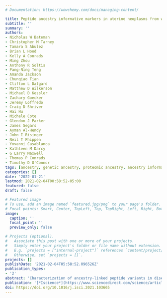 ```yaml
---
# Documentation: https://wowchemy.com/docs/managing-content/

title: Peptide ancestry informative markers in uterine neoplasms from women of European, African, and Asian ancestry
subtitle: ''
summary: ''
authors:
- Nicholas W Bateman
- Christopher M Tarney
- Tamara S Abulez
- Brian L Hood
- Kelly A Conrads
- Ming Zhou
- Anthony R Soltis
- Pang-Ning Teng
- Amanda Jackson
- Chunqiao Tian
- Clifton L Dalgard
- Matthew D Wilkerson
- Michael D Kessler
- Zachary Goecker
- Jeremy Loffredo
- Craig D Shriver
- Hai Hu
- Michele Cote
- Glendon J Parker
- James Segars
- Ayman Al-Hendy
- John I Risinger
- Neil T Phippen
- Yovanni Casablanca
- Kathleen M Darcy
- G Larry Maxwell
- Thomas P Conrads
- Timothy D O'Connor
tags: [ancestry, genetic ancestry, proteomic ancestry, ancestry informative markers, AIMs, pAIMs, Oncology, medical genetics, cancer disparities, oncology, uterine cancer, uterine neoplasms]
categories: []
date: '2022-01-21'
lastmod: 2021-02-04T00:58:52-05:00
featured: false
draft: false

# Featured image
# To use, add an image named `featured.jpg/png` to your page's folder.
# Focal points: Smart, Center, TopLeft, Top, TopRight, Left, Right, BottomLeft, Bottom, BottomRight.
image:
  caption: ''
  focal_point: ''
  preview_only: false

# Projects (optional).
#   Associate this post with one or more of your projects.
#   Simply enter your project's folder or file name without extension.
#   E.g. `projects = ["internal-project"]` references `content/project/deep-learning/index.md`.
#   Otherwise, set `projects = []`.
projects: []
publishDate: '2021-02-04T05:58:52.096526Z'
publication_types:
- '2'
abstract: 'Characterization of ancestry-linked peptide variants in disease-relevant patient tissues represents a foundational step to connect patient ancestry with disease pathogenesis. Nonsynonymous single-nucleotide polymorphisms encoding missense substitutions within tryptic peptides exhibiting high allele frequencies in European, African, and East Asian populations, termed peptide ancestry informative markers (pAIMs), were prioritized from 1000 genomes. In silico analysis identified that as few as 20 pAIMs can determine ancestry proportions similarly to >260K SNPs (R2 = 0.99). Multiplexed proteomic analysis of >100 human endometrial cancer cell lines and uterine leiomyoma tissues combined resulted in the quantitation of 62 pAIMs that correlate with patient race and genotype-confirmed ancestry. Candidates include a D451E substitution in GC vitamin D-binding protein previously associated with altered vitamin D levels in African and European populations. pAIMs will support generalized proteoancestry assessment as well as efforts investigating the impact of ancestry on the human proteome and how this relates to the pathogenesis of uterine neoplasms.'
publication: '[*Iscience*](https://www.sciencedirect.com/science/article/pii/S2589004221016357)'
doi: https://doi.org/10.1016/j.isci.2021.103665
---
```


